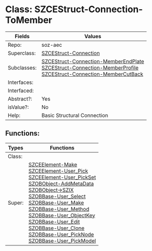 
# Class:	SZCEStruct-Connection-ToMember

| Fields | Values |
| --------- | --------- |
| Repo: | soz-aec |
| Superclass: | [SZCEStruct-Connection](SZCEStruct-Connection.html) |
| Subclasses: | [SZCEStruct-Connection-MemberEndPlate](SZCEStruct-Connection-MemberEndPlate.html) <br> [SZCEStruct-Connection-MemberProfile](SZCEStruct-Connection-MemberProfile.html) <br> [SZCEStruct-Connection-MemberCutBack](SZCEStruct-Connection-MemberCutBack.html) |
| Interfaces: |  |
| Interfaced: |  |
| Abstract?: | Yes |
| isValue?: | No |
| Help: | Basic Structural Connection |


## Functions:

| Types | Functions |
| --------- | --------- |
| Class: |  |
| Super: | [SZCEElement-Make](SZCEElement.html) <br> [SZCEElement-User_Pick](SZCEElement.html) <br> [SZCEElement-User_PickSet](SZCEElement.html) <br> [SZOBObject-AddMetaData](SZOBObject.html) <br> [SZOBObject->SZIX](SZOBObject.html) <br> [SZOBBase-User_Select](SZOBBase.html) <br> [SZOBBase-User_Make](SZOBBase.html) <br> [SZOBBase-User_Method](SZOBBase.html) <br> [SZOBBase-User_ObjectKey](SZOBBase.html) <br> [SZOBBase-User_Edit](SZOBBase.html) <br> [SZOBBase-User_Clone](SZOBBase.html) <br> [SZOBBase-User_PickNode](SZOBBase.html) <br> [SZOBBase-User_PickModel](SZOBBase.html) |


